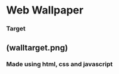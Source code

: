 # Web Wallpaper
### Target
(walltarget.png)
----------------------------------------------------------------
### Made using html, css and javascript

